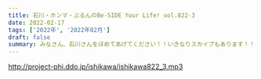 ```yaml
---
title: 石川・ホンマ・ぶるんのBe-SIDE Your Life! vol.822-3
date: 2022-02-17
tags: ['2022年', '2022年02月']
draft: false
summary: みなさん、石川さんをほめてあげてください！！いきなりスカイプもあります！！
---
```


http://project-phi.ddo.jp/ishikawa/ishikawa822_3.mp3
